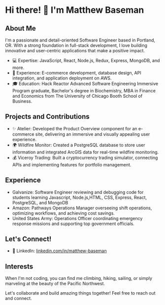 # Hi there! 👋 I'm Matthew Baseman

## About Me
I'm a passionate and detail-oriented Software Engineer based in Portland, OR. With a strong foundation in full-stack development, I love building innovative and user-centric applications that make a positive impact.

- 💻 Expertise: JavaScript, React, Node.js, Redux, Express, MongoDB, and more.
- 🚀 Experience: E-commerce development, database design, API integration, and application deployment on AWS.
- 🎓 Education: Hack Reactor Advanced Software Engineering Immersive Program graduate, Bachelor's degree in Biochemistry, MBA in Finance and Economics from The University of Chicago Booth School of Business.

## Projects and Contributions
- ✨ Atelier: Developed the Product Overview component for an e-commerce site, delivering an immersive and visually appealing user experience.
- 🌍 Wildfire Monitor: Created a PostgreSQL database to store user information and integrated ArcGIS data for real-time wildfire monitoring.
- 💰 Viceroy Trading: Built a cryptocurrency trading simulator, connecting APIs and implementing features for portfolio management.

## Experience
- Galvanize: Software Engineer reviewing and debugging code for students learning Javascript, Node.js,HTML, CSS, Express, React, PostgreSQL, and MongoDB
- Amazon: Pathways Operations Manager overseeing shift operations, optimizing workflows, and achieving cost savings.
- United States Army: Operations Officer coordinating emergency response missions and supporting top government officials.

## Let's Connect!
- 🔗 LinkedIn: [linkedin.com/in/matthew-baseman](https://www.linkedin.com/in/matthew-baseman)

## Interests
When I'm not coding, you can find me climbing, hiking, sailing, or simply marveling at the beauty of the Pacific Northwest.

Let's collaborate and build amazing things together! Feel free to reach out and connect.
